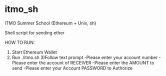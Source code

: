 # itmo_sh
ITMO Summer School (Ethereum + Unix, sh)

Shell script for sending ether 

HOW TO RUN:
1) Start Ethereum Wallet
2) Run ./itmo.sh 
3)Follow text prompt
  -Please enter your account number
  -Please enter the account of RECEIVER
  -Please enter the AMOUNT to send
  -Please enter your Account PASSWORD to Authorize





